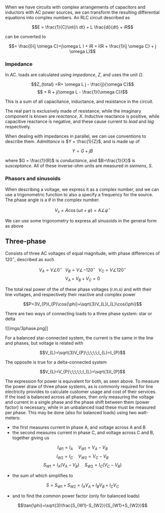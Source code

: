 When we have circuits with complex arrangements of capacitors and inductors with AC power sources, we can transform the resulting differential equations into complex numbers. An RLC circuit described as 

$$E = \frac{1}{C}\int{i\ dt} + L \frac{di}{dt} + iR$$

can be converted to 

$$= \frac{I}{j \omega C}+j\omega L I + IR = I(R + \frac{1}{j \omega C} + j \omega L)$$

### Impedance

In AC. loads are calculated using *impedance*, $Z$, and uses the unit $\Omega$.

$$Z_{total} =R+ \omega L j - \frac{j}{\omega C}$$
$$ = R + j(\omega L - \frac{1}{\omega C})$$

This is a sum of all capacitance, inductance, and resistance in the circuit.

The real part is exclusively made of resistance, while the imaginary component is known are *reactance*, $X$. Inductive reactance is positive, while capacitive reactance is negative, and these cause current to *lead* and *lag* respectively.

When dealing with impedances in parallel, we can use conventions to describe them. *Admittance* is $Y = \frac{1}{Z}$, and is made up of 

$$Y = G+jB$$

where $G = \frac{1}{R}$ is *conductance*, and $B=\frac{1}{X}$ is *susceptance*. All of these inverse-ohm units are measured in *siemens*, $S$.

### Phasors and sinusoids

When describing a voltage, we express it as a complex number, and we can use a trigonometric function to also a specify a frequency for the source. The phase angle is a $\theta$ in the complex number.

$$V_{s} = A \cos(\omega t+\varphi) = A \angle{\varphi^{\circ}}$$

We can use some trigonometry to express all sinusoids in the general form as above

## Three-phase

Consists of three AC voltages of equal magnitude, with phase differences of 120$^{\circ}$, described as such

$$V_{A}=V\angle{{0}^{\circ}}\;\;\;V_{B}=V\angle{{-120}^{\circ}}\;\;\;V_{C}=V\angle{{120}^{\circ}}$$
$$V_{A}+V_{B}+V_{C}=0$$

The total real power of the of these phase voltages (r.m.s) and with their line voltages, and respectively their reactive and complex power

$$P=3V_{P}I_{P}\cos{\phi}=\sqrt{3}V_{L}I_{L}\cos{\phi}$$

There are two ways of connecting loads to a three phase system: star or delta

![[imgs/3phase.png]]

For a balanced star-connected system, the current is the same in the line and phases, but voltage is related with

$$V_{L}=\sqrt{3}V_{P}\;\;\;\;\;I_{L}=I_{P}$$

The opposite is true for a delta-connected system

$$V_{L}=V_{P}\;\;\;\;\;I_{L}=\sqrt{3}I_{P}$$

The expression for power is equivalent for both, as seen above.  To measure the power draw of three phase systems, as is commonly required for line electricity provides to calculate customer usage and cost of their services. If the load is balanced across all phases, then only measuring the voltage and current in a single phase and the phase shift between them (power factor) is necessary, while in an unbalanced load these must be measured per phase. This may be done (also for balanced loads) using two watt-meters:

- the first measures current in phase A, and voltage across A and B
- the second measures current in phase C, and voltage across C and B, together giving us

$$I_{W1}=I_{A}\;\;\;\;\;V_{W1}=V_{A}-V_{B}$$
$$I_{W2}=I_{C}\;\;\;\;\;V_{W2}=V_{C}-V_{B}$$
$$S_{W1}=I_{A}(V_{A}-V_{B})\;\;\;\;\;S_{W2}=I_{C}(V_{C}-V_{B})$$

- the sum of which simplifies to

$$S=S_{W1}+S_{W2}=I_{A}V_{A}+I_{B}V_{B}+I_{C}V_{C}$$

- and to find the common power factor (only for balanced loads)

$$\tan{\phi}=\sqrt{3}\frac{S_{W1}-S_{W2}}{S_{W1}+S_{W2}}$$
